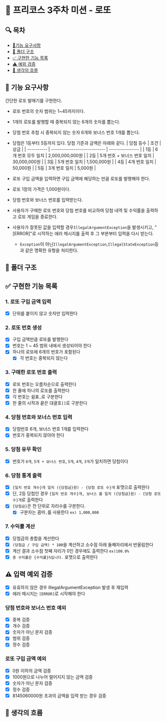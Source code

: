# 🎰 프리코스 3주차 미션 - 로또
## 🔍 목차
- [📝기능 요구사항](##-📝-기능-요구사항)
- [📂 폴더 구조](##-📂-폴더-구조)
- [✅ 구현한 기능 목록](##-✅-구현한-기능-목록)
- [⚠️ 예외 검증](##-⚠️-예외-검증)
- [🤔 생각의 흐름](##-🤔-생각의-흐름)

## 📝 기능 요구사항

간단한 로또 발매기를 구현한다.

- 로또 번호의 숫자 범위는 1~45까지이다.
- 1개의 로또를 발행할 때 중복되지 않는 6개의 숫자를 뽑는다.
- 당첨 번호 추첨 시 중복되지 않는 숫자 6개와 보너스 번호 1개를 뽑는다.
- 당첨은 1등부터 5등까지 있다. 당첨 기준과 금액은 아래와 같다.
  | 당첨 등수 | 조건                         | 상금            |
  | ---------- | --------------------------- | --------------- |
  | 1등        | 6개 번호 모두 일치          | 2,000,000,000원 |
  | 2등        | 5개 번호 + 보너스 번호 일치 | 30,000,000원    |
  | 3등        | 5개 번호 일치               | 1,500,000원     |
  | 4등        | 4개 번호 일치               | 50,000원        |
  | 5등        | 3개 번호 일치               | 5,000원         |

- 로또 구입 금액을 입력하면 구입 금액에 해당하는 만큼 로또를 발행해야 한다.
- 로또 1장의 가격은 1,000원이다.
- 당첨 번호와 보너스 번호를 입력받는다.
- 사용자가 구매한 로또 번호와 당첨 번호를 비교하여 당첨 내역 및 수익률을 출력하고 로또 게임을 종료한다.
- 사용자가 잘못된 값을 입력할 경우`IllegalArgumentException`을 발생시키고, "[ERROR]"로 시작하는 에러 메시지를 출력 후 그 부분부터 입력을 다시 받는다.
  - `Exception`이 아닌`IllegalArgumentException`,`IllegalStateException`등과 같은 명확한 유형을 처리한다.

## 📂 폴더 구조

## ✅ 구현한 기능 목록
### 1. 로또 구입 금액 입력
- [x] 단위를 붙이지 않고 숫자만 입력한다
### 2. 로또 번호 생성
- [x] 구입 금액만큼 로또를 발행한다
- [x] 번호는 1 ~ 45 범위 내에서 생성되어야 한다
- [x] 하나의 로또에 6개의 번호가 포함된다
  - [x] 각 번호는 중복되지 않는다
### 3. 구매한 로또 번호 출력
- [x] 로또 번호는 오름차순으로 출력한다
- [x] 한 줄에 하나의 로또를 출력한다
- [x] 각 번호는 쉼표`,`로 구분한다
- [x] 한 줄의 시작과 끝은 대괄호`[]`로 구분한다
### 4. 당첨 번호와 보너스 번호 입력
- [x] 당첨번호 6개, 보너스 번호 1개를 입력한다
- [x] 번호가 중복되지 않아야 한다
### 5. 당첨 유무 확인
- [x] 번호가 `6개`, `5개 + 보너스 번호`, `5개`, `4개`, `3개`가 일치하면 당첨이다
### 6. 당첨 통계 출력
- [x] `{일치 번호 개수}개 일치 ({당첨금}원) - {당첨 로또 수}개` 포맷으로 출력한다
- [x] 단, 2등 당첨인 경우 `{일치 번호 개수}개, 보너스 볼 일치 ({당첨금}원) - {당첨 로또 수}개`로 출력한다
- [x] `{당첨금}`은 천 단위로 자리수를 구분한다.
  - [x] 구분자는 콤마`,`를 사용한다 `ex) 1,000,000`
### 7. 수익률 계산
- [x] 당첨금의 총합을 계산한다
- [x] `(당첨금 / 구입 금액) * 100`을 계산하고 소수점 아래 둘째자리에서 반올림한다
- [x] 계산 결과 소수점 첫째 자리가 0인 경우에도 출력한다 `ex)100.0%`
- [x] `총 수익률은 {수익률}%입니다.` 포맷으로 출력한다

## ⚠️ 입력 예외 검증
- [x] 유효하지 않은 경우 IllegalArgumentException 발생 후 재입력
- [x] 에러 메시지는 `[ERROR]`로 시작해야 한다
### 당첨 번호와 보너스 번호 예외
- [x] 중복 검증
- [x] 개수 검증
- [x] 숫자가 아닌 문자 검증
- [x] 범위 검증
- [x] 정수 검증
### 로또 구입 금액 예외
- [x] 0원 이하의 금액 검증
- [x] 1000원으로 나누어 떨어지지 않는 금액 검증
- [x] 숫자가 아닌 문자 검증
- [x] 정수 검증
- [x] 8145060000원 초과의 금액을 입력 받는 경우 검증

## 🤔 생각의 흐름
